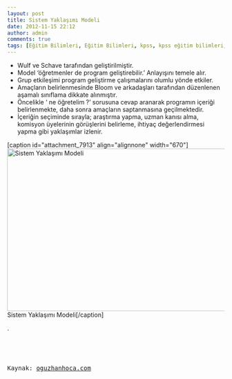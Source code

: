 ```yaml
---
layout: post
title: Sistem Yaklaşımı Modeli
date: 2012-11-15 22:12
author: admin
comments: true
tags: [Eğitim Bilimleri, Eğitim Bilimleri, kpss, kpss eğitim bilimleri, Wulf ve Schave modeli]
---
```

<ul>
	<li>Wulf ve Schave tarafından geliştirilmiştir.</li>
	<li>Model ‘öğretmenler de program geliştirebilir.’ Anlayışını temele alır.</li>
	<li>Grup etkileşimi program geliştirme çalışmalarını olumlu yönde etkiler.</li>
	<li>Amaçların belirlenmesinde Bloom ve arkadaşları tarafından düzenlenen aşamalı sınıflama dikkate alınmıştır.</li>
	<li>Öncelikle ‘ ne öğretelim ?’ sorusuna cevap aranarak programın içeriği belirlenmekte, daha sonra amaçların saptanmasına geçilmektedir.</li>
	<li>İçeriğin seçiminde sırayla; araştırma yapma, uzman kanısı alma, komisyon üyelerinin görüşlerini belirleme, ihtiyaç değerlendirmesi yapma gibi yaklaşımlar izlenir.</li>
</ul>
[caption id="attachment_7913" align="alignnone" width="670"]<a href="http://egitimvaktim.com/dosyalar/2012/11/sistem_yaklasimi_modeli.jpg"><img class="size-full wp-image-7913" title="Sistem Yaklaşımı Modeli " src="http://egitimvaktim.com/dosyalar/2012/11/sistem_yaklasimi_modeli.jpg" alt="Sistem Yaklaşımı Modeli " width="670" height="376" /></a> Sistem Yaklaşımı Modeli[/caption]

.

&nbsp;

&nbsp;
<pre>Kaynak: <a href="http://www.oguzhanhoca.com" rel="nofollow" target="_blank">oguzhanhoca.com</a></pre>
